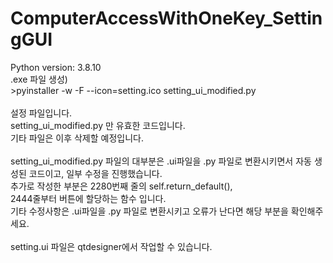 # ComputerAccessWithOneKey_SettingGUI
Python version: 3.8.10
<br>
.exe 파일 생성)<br>>pyinstaller -w -F --icon=setting.ico setting_ui_modified.py
<br><br>
설정 파일입니다.<br>
setting_ui_modified.py 만 유효한 코드입니다.<br>
기타 파일은 이후 삭제할 예정입니다.
<br><br>
setting_ui_modified.py 파일의 대부분은 .ui파일을 .py 파일로 변환시키면서 자동 생성된 코드이고, 일부 수정을 진행했습니다.<br>
추가로 작성한 부분은 2280번째 줄의 self.return_default(),<br>
2444줄부터 버튼에 할당하는 함수 입니다.<br>
기타 수정사항은 .ui파일을 .py 파일로 변환시키고 오류가 난다면 해당 부분을 확인해주세요.
<br><br>
setting.ui 파일은 qtdesigner에서 작업할 수 있습니다.
